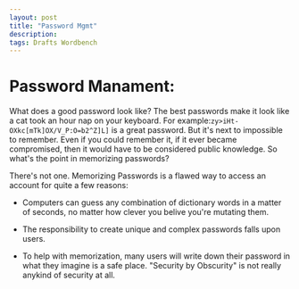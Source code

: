 ```yaml
---
layout: post
title: "Password Mgmt"
description:
tags: Drafts Wordbench
---
```


# Password Manament:

What does a good password look like? The best passwords make it look like a cat took an hour nap on your keyboard. For example:`zy>iHt-OXkc[mTk]OX/V_P:O=b2^Z]L]` is a great password. But it's next to impossible to remember. Even if you could remember it, if it ever became compromised, then it would have to be considered public knowledge. So what's the point in memorizing passwords?

There's not one. Memorizing Passwords is a flawed way to access an account for quite a few reasons:

-   Computers can guess any combination of dictionary words in a matter of seconds, no matter how clever you belive you're mutating them.

-   The responsibility to create unique and complex passwords falls upon users.

-   To help with memorization, many users will write down their password in what they imagine is a safe place. "Security by Obscurity" is not really anykind of security at all.
